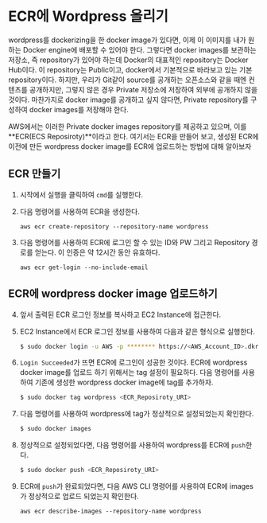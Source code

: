 # ECR에 Wordpress 올리기
wordpress를 dockerizing을 한 docker image가 있다면, 이제 이 이미지를 내가 원하는 Docker engine에 배포할 수 있어야 한다. 그렇다면 docker images를 보관하는 저장소, 즉 repository가 있어야 하는데 Docker의 대표적인 repository는 Docker Hub이다. 이 repository는 Public이고, docker에서 기본적으로 바라보고 있는 기본 repository이다. 하지만, 우리가 Git같이 source를 공개하는 오픈소스와 같을 때엔 컨텐츠를 공개하지만, 그렇지 않은 경우 Private 저장소에 저장하여 외부에 공개하지 않을 것이다. 마찬가지로 docker image를 공개하고 싶지 않다면, Private repository를 구성하여 docker images를 저장해야 한다.

AWS에서는 이러한 Private docker images repository를 제공하고 있으며, 이를 **ECR(ECS Reposiroty)**이라고 한다. 여기서는 ECR을 만들어 보고, 생성된 ECR에 이전에 만든 wordpress docker image를 ECR에 업로드하는 방법에 대해 알아보자

## ECR 만들기
1. 시작에서 실행을 클릭하여 `cmd`를 실행한다.

2. 다음 명령어를 사용하여 ECR을 생성한다.
    ```aws-cli
    aws ecr create-repository --repository-name wordpress
    ```

3. 다음 명령어를 사용하여 ECR에 로그인 할 수 있는 ID와 PW 그리고 Repository 경로를 얻는다. 이 인증은 약 12시간 동안 유효하다.
    ```aws-cli
    aws ecr get-login --no-include-email
    ```

## ECR에 wordpress docker image 업로드하기
4. 앞서 출력된 ECR 로그인 정보를 복사하고 EC2 Instance에 접근한다.

5. EC2 Instance에서 ECR 로그인 정보를 사용하여 다음과 같은 형식으로 실행한다.
    ```bash
    $ sudo docker login -u AWS -p ******** https://<AWS_Account_ID>.dkr.ecr.ap-northeast-2.amazonaws.com
    ```

6. `Login Succeeded`가 뜨면 ECR에 로그인이 성공한 것이다. ECR에 wordpress docker image를 업로드 하기 위해서는 tag 설정이 필요하다. 다음 명령어를 사용하여 기존에 생성한 wordpress docker image에 tag를 추가하자.
    ```bash
    $ sudo docker tag wordpress <ECR_Reposiroty_URI>
    ```

7. 다음 명령어를 사용하여 wordpress에 tag가 정상적으로 설정되었는지 확인한다.
    ```bash
    $ sudo docker images
    ```

8. 정상적으로 설정되었다면, 다음 명령어를 사용하여 wordpress를 ECR에 `push`한다.
    ```bash
    $ sudo docker push <ECR_Reposiroty_URI>
    ```

9. ECR에 `push`가 완료되었다면, 다음 AWS CLI 명령어를 사용하여 ECR에 images가 정상적으로 업로드 되었는지 확인한다.
    ```aws-cli
    aws ecr describe-images --repository-name wordpress
    ```